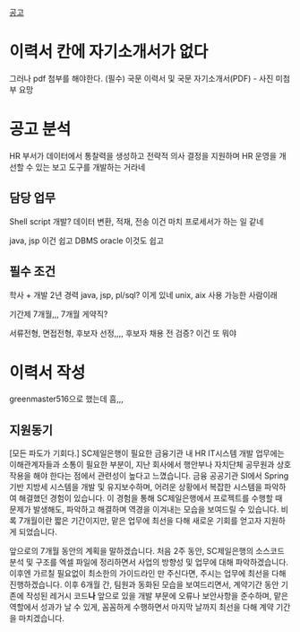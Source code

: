




[공고](https://standardchartered.saramin.co.kr/apply_site/recruit/view)


# 이력서 칸에 자기소개서가 없다
그러나 pdf 첨부를 해야한다. 
(필수) 국문 이력서 및 국문 자기소개서(PDF) - 사진 미첨부 요망

# 공고 분석
HR 부서가 데이터에서 통찰력을 생성하고 전략적 의사 결정을 지원하며 HR 운영을 개선할 수 있는 보고 도구를 개발하는 거라네


## 담당 업무
Shell script 개발? 데이터 변환, 적재, 전송
이건 마치 프로세서가 하는 일 같네

java, jsp 이건 쉽고
DBMS oracle 이것도 쉽고

## 필수 조건
학사 + 개발 2년 경력
java, jsp, pl/sql? 이게 있네
unix, aix 사용 가능한 사람이래


기간제 7개월,,,
7개월 게약직?

서류전형, 면접전형,
후보자 선정,,,, 후보자 채용 전 검증? 이건 또 뭐야


# 이력서 작성
greenmaster516으로 했는데 흠,,,

## 지원동기
[모든 파도가 기회다.]
SC제일은행이 필요한 금융기관 내 HR IT시스템 개발 업무에는 이해관계자들과 소통이 필요한 부분이, 지난 회사에서 행안부나 자치단체 공무원과 상호작용을 해야 한다는 점에서 관련성이 높다고 느꼈습니다. 금융 공공기관 SI에서 Spring 기반 지방세 시스템을 개발 및 유지보수하며, 어려운 상황에서 복잡한 시스템을 파악하여 해결했던 경험이 있습니다. 이 경험을 통해 SC제일은행에서 프로젝트를 수행할 때 문제가 발생해도, 파악하고 해결하며 역경을 이겨내는 모습을 보여드릴 수 있습니다. 비록 7개월이란 짧은 기간이지만, 맡은 업무에 최선을 다해 새로운 기회를 얻고자 지원하게 되었습니다.

앞으로의 7개월 동안의 계획을 말하겠습니다. 처음 2주 동안, SC제일은행의 소스코드 분석 및 구조를 엑셀 파일에 정리하면서 사업의 방향성 및 업무에 대해 파악하겠습니다. 이후엔 가르칠 필요없이 최소한의 가이드라인 만 주신다면, 주시는 업무에 최선을 다해 진행하겠습니다.
이후 6개월 간, 팀원과 동화된 모습을 보여드리면서, 계약기간 동안 기존에 작성된 레거시 코드**나** 앞으로 있을 개발 부문에 오류나 보안사항을 준수하며, 맡은 역할에서 성과가 날 수 있게, 꼼꼼하게 수행하면서 마지막 날까지 최선을 다해 계약 기간을 마치겠습니다.




